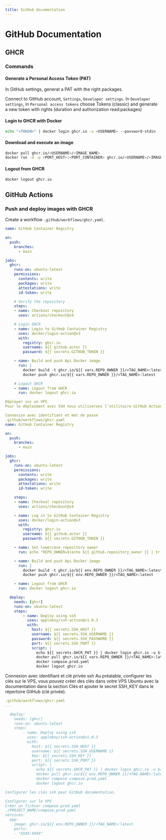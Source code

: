 ```yaml
---
title: GitHub documentation
---
```


# GitHub Documentation

## GHCR

### Commands

#### Generate a Personal Access Token (PAT)
In GitHub settings, generat a PAT with the right packages.

Connect to GitHub account, `Settings`, `Developer settings`. In `Developer settings`, in `Personal access tokens` choose Tokens (classic) and generate a new token with rights (duration and authorization read:packages)

#### Login to GHCR with Docker
```sh
echo "<TOKEN>" | docker login ghcr.io -u <USERNAME> --password-stdin
```

#### Download and execute an image
```sh
docker pull ghcr.io/<USERNAME>/<IMAGE_NAME>
docker run -d -p <PORT_HOST>:<PORT_CONTAINER> ghcr.io/<USERNAME>/<IMAGE_NAME>
```

#### Logout from GHCR
```sh
docker logout ghcr.io
```

## GitHub Actions

### Push and deploy images with GHCR

Create a workflow `.github/workflows/ghcr.yaml`.

```yml
name: GitHub Container Registry

on:
  push:
    branches:
      - main

jobs:
  ghcr:
    runs-on: ubuntu-latest
    permissions:
      contents: write
      packages: write
      attestations: write
      id-token: write

    # Verify the repository
    steps:
    - name: Checkout repository
      uses: actions/checkout@v4

    # Login GHCR
    - name: Login to GitHub Container Registry
      uses: docker/login-action@v3
      with:
        registry: ghcr.io
        username: ${{ github.actor }}
        password: ${{ secrets.GITHUB_TOKEN }}

    - name: Build and push Api Docker image
      run: |
        docker build -t ghcr.io/${{ vars.REPO_OWNER }}/<TAG_NAME>:latest ./<APP_CODE>
        docker push ghcr.io/${{ vars.REPO_OWNER }}/<TAG_NAME>:latest

    # Logout GHCR
    - name: Logout from GHCR
      run: docker logout ghcr.io

Déployer sur un VPS
Pour le déploiment avec SSH nous utiliserons l’utilitaire GitHub Actions, appleboy.

Connexion avec identifiant et mot de passe
.github/workflows/ghcr.yaml
name: GitHub Container Registry

on:
  push:
    branches:
      - main

jobs:
  ghcr:
    runs-on: ubuntu-latest
    permissions:
      contents: write
      packages: write
      attestations: write
      id-token: write

    steps:
    - name: Checkout repository
      uses: actions/checkout@v4

    - name: Log in to GitHub Container Registry
      uses: docker/login-action@v3
      with:
        registry: ghcr.io
        username: ${{ github.actor }}
        password: ${{ secrets.GITHUB_TOKEN }}

    - name: Set lowercase repository owner
      run: echo "REPO_OWNER=$(echo ${{ github.repository_owner }} | tr '[:upper:]' '[:lower:]')" >> $GITHUB_ENV

    - name: Build and push Api Docker image
      run: |
        docker build -t ghcr.io/${{ env.REPO_OWNER }}/<TAG_NAME>:latest ./<APP_CODE>
        docker push ghcr.io/${{ env.REPO_OWNER }}/<TAG_NAME>:latest

    - name: Logout from GHCR
      run: docker logout ghcr.io

  deploy:
    needs: [ghcr]
    runs-on: ubuntu-latest
    steps:
        - name: Deploy using ssh
          uses: appleboy/ssh-action@v1.0.3
          with:
            host: ${{ secrets.SSH_HOST }}
            username: ${{ secrets.SSH_USERNAME }}
            password: ${{ secrets.SSH_PASSWORD }}
            port: ${{ secrets.SSH_PORT }}
            script: |
              echo ${{ secrets.GHCR_PAT }} | docker login ghcr.io -u ${{ github.REPOSITORY_OWNER }} --password-stdin
              docker pull ghcr.io/${{ vars.REPO_OWNER }}/<TAG_NAME>:latest
              docker compose.prod.yaml
              docker logout ghcr.io
````

Connexion avec identifiant et clé privée ssh
Au préalable, configurer les clés sur le VPS, vous pouvez créer des clés dans votre VPS Ubuntu avec la documentation dans la section Clés et ajouter le secret SSH_KEY dans le répertoire GitHub (clé privée).
```yml
.github/workflows/ghcr.yaml
...

  deploy:
    needs: [ghcr]
    runs-on: ubuntu-latest
    steps:
        - name: Deploy using ssh
          uses: appleboy/ssh-action@v1.0.3
          with:
            host: ${{ secrets.SSH_HOST }}
            username: ${{ secrets.SSH_USERNAME }}
            key: ${{ secrets.SSH_KEY }}
            port: ${{ secrets.SSH_PORT }}
            script: |
              echo ${{ secrets.GHCR_PAT }} | docker login ghcr.io -u ${{ github.REPOSITORY_OWNER }} --password-stdin
              docker pull ghcr.io/${{ env.REPO_OWNER }}/<TAG_NAME>:latest
              docker compose compose.prod.yaml
              docker logout ghcr.io

Configurer les clés ssh pour GitHub documentation.

Configurer sur le VPS
Créer un fichier compose.prod.yaml
./PROJECT_NAME/compose.prod.yaml
services:
  app:
    image: ghcr.io/${{ env.REPO_OWNER }}/<TAG_NAME>:latest
    ports:
    - "XXXX:XXXX"
```